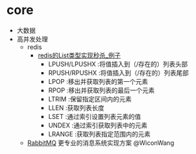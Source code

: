 # core
- 大数据
- 高并发处理
    - redis
        - [redis的List类型实现秒杀_例子](../php/fn/redis/miaosha.md#redis的List类型实现秒杀_例子)
            - LPUSH/LPUSHX :将值插入到（/存在的）列表头部
            - RPUSH/RPUSHX :将值插入到（/存在的）列表尾部	
            - LPOP :移出并获取列表的第一个元素
            - RPOP :移出并获取列表的最后一个元素
            - LTRIM :保留指定区间内的元素
            - LLEN  :获取列表长度
            - LSET  :通过索引设置列表元素的值
            - UNDEX :通过索引获取列表中的元素
            - LRANGE :获取列表指定范围内的元素
    - [RabbitMQ](../php/fn/RabbitMQ/README.md)  更专业的消息系统实现方案  @WiconWang